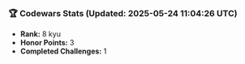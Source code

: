 ### 🏆 Codewars Stats (Updated: 2025-05-24 11:04:26 UTC)

- **Rank:** 8 kyu
- **Honor Points:** 3
- **Completed Challenges:** 1
